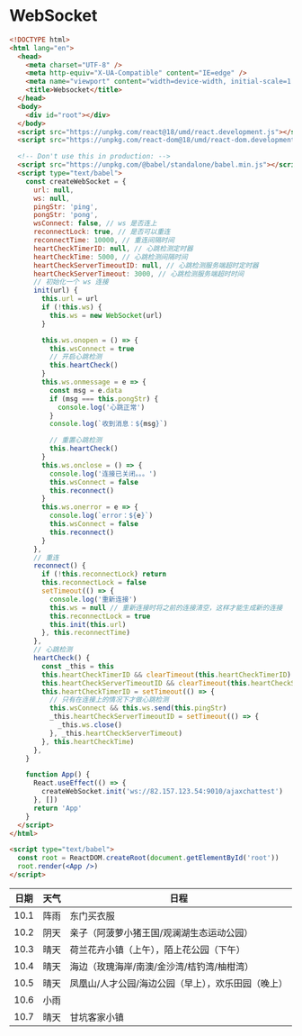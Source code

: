 # WebSocket

```html
<!DOCTYPE html>
<html lang="en">
  <head>
    <meta charset="UTF-8" />
    <meta http-equiv="X-UA-Compatible" content="IE=edge" />
    <meta name="viewport" content="width=device-width, initial-scale=1.0" />
    <title>Websocket</title>
  </head>
  <body>
    <div id="root"></div>
  </body>
  <script src="https://unpkg.com/react@18/umd/react.development.js"></script>
  <script src="https://unpkg.com/react-dom@18/umd/react-dom.development.js"></script>

  <!-- Don't use this in production: -->
  <script src="https://unpkg.com/@babel/standalone/babel.min.js"></script>
  <script type="text/babel">
    const createWebSocket = {
      url: null,
      ws: null,
      pingStr: 'ping',
      pongStr: 'pong',
      wsConnect: false, // ws 是否连上
      reconnectLock: true, // 是否可以重连
      reconnectTime: 10000, // 重连间隔时间
      heartCheckTimerID: null, // 心跳检测定时器
      heartCheckTime: 5000, // 心跳检测间隔时间
      heartCheckServerTimeoutID: null, // 心跳检测服务端超时定时器
      heartCheckServerTimeout: 3000, // 心跳检测服务端超时时间
      // 初始化一个 ws 连接
      init(url) {
        this.url = url
        if (!this.ws) {
          this.ws = new WebSocket(url)
        }

        this.ws.onopen = () => {
          this.wsConnect = true
          // 开启心跳检测
          this.heartCheck()
        }
        this.ws.onmessage = e => {
          const msg = e.data
          if (msg === this.pongStr) {
            console.log('心跳正常')
          }
          console.log(`收到消息：${msg}`)

          // 重置心跳检测
          this.heartCheck()
        }
        this.ws.onclose = () => {
          console.log('连接已关闭。。。')
          this.wsConnect = false
          this.reconnect()
        }
        this.ws.onerror = e => {
          console.log(`error：${e}`)
          this.wsConnect = false
          this.reconnect()
        }
      },
      // 重连
      reconnect() {
        if (!this.reconnectLock) return
        this.reconnectLock = false
        setTimeout(() => {
          console.log('重新连接')
          this.ws = null // 重新连接时将之前的连接清空，这样才能生成新的连接
          this.reconnectLock = true
          this.init(this.url)
        }, this.reconnectTime)
      },
      // 心跳检测
      heartCheck() {
        const _this = this
        this.heartCheckTimerID && clearTimeout(this.heartCheckTimerID)
        this.heartCheckServerTimeoutID && clearTimeout(this.heartCheckServerTimeoutID)
        this.heartCheckTimerID = setTimeout(() => {
          // 只有在连接上的情况下才做心跳检测
          this.wsConnect && this.ws.send(this.pingStr)
          _this.heartCheckServerTimeoutID = setTimeout(() => {
            _this.ws.close()
          }, _this.heartCheckServerTimeout)
        }, this.heartCheckTime)
      },
    }

    function App() {
      React.useEffect(() => {
        createWebSocket.init('ws://82.157.123.54:9010/ajaxchattest')
      }, [])
      return 'App'
    }
  </script>
</html>

<script type="text/babel">
  const root = ReactDOM.createRoot(document.getElementById('root'))
  root.render(<App />)
</script>
```



| 日期 | 天气 | 日程                                               |
| ---- | ---- | -------------------------------------------------- |
| 10.1 | 阵雨 | 东门买衣服                                         |
| 10.2 | 阴天 | 亲子（阿菠萝小猪王国/观澜湖生态运动公园）          |
| 10.3 | 晴天 | 荷兰花卉小镇（上午），陌上花公园（下午）           |
| 10.4 | 晴天 | 海边（玫瑰海岸/南澳/金沙湾/桔钓湾/柚柑湾）         |
| 10.5 | 晴天 | 凤凰山/人才公园/海边公园（早上），欢乐田园（晚上） |
| 10.6 | 小雨 |                                                    |
| 10.7 | 晴天 | 甘坑客家小镇                                       |

